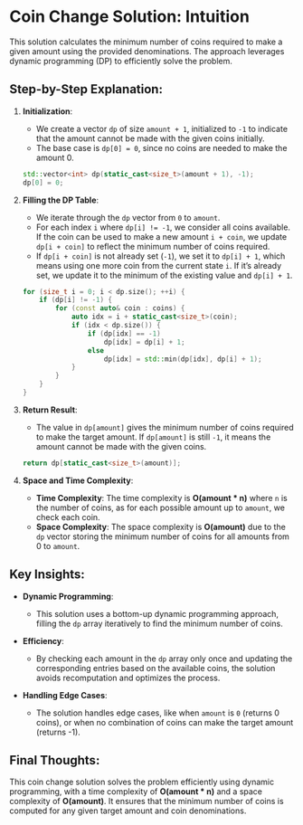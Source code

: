 # Coin Change Solution: Intuition

This solution calculates the minimum number of coins required to make a given amount using the provided denominations. The approach leverages dynamic programming (DP) to efficiently solve the problem.

## Step-by-Step Explanation:

1. **Initialization**:
   - We create a vector `dp` of size `amount + 1`, initialized to `-1` to indicate that the amount cannot be made with the given coins initially.
   - The base case is `dp[0] = 0`, since no coins are needed to make the amount 0.

   ```cpp
   std::vector<int> dp(static_cast<size_t>(amount + 1), -1);
   dp[0] = 0;
   ```

2. **Filling the DP Table**:
   - We iterate through the `dp` vector from `0` to `amount`.
   - For each index `i` where `dp[i] != -1`, we consider all coins available. If the coin can be used to make a new amount `i + coin`, we update `dp[i + coin]` to reflect the minimum number of coins required.
   - If `dp[i + coin]` is not already set (`-1`), we set it to `dp[i] + 1`, which means using one more coin from the current state `i`. If it’s already set, we update it to the minimum of the existing value and `dp[i] + 1`.

   ```cpp
   for (size_t i = 0; i < dp.size(); ++i) {
       if (dp[i] != -1) {
           for (const auto& coin : coins) {
               auto idx = i + static_cast<size_t>(coin);
               if (idx < dp.size()) {
                   if (dp[idx] == -1)
                       dp[idx] = dp[i] + 1;
                   else
                       dp[idx] = std::min(dp[idx], dp[i] + 1);
               }
           }
       }
   }
   ```

3. **Return Result**:
   - The value in `dp[amount]` gives the minimum number of coins required to make the target amount. If `dp[amount]` is still `-1`, it means the amount cannot be made with the given coins.

   ```cpp
   return dp[static_cast<size_t>(amount)];
   ```

4. **Space and Time Complexity**:
   - **Time Complexity**: The time complexity is **O(amount * n)** where `n` is the number of coins, as for each possible amount up to `amount`, we check each coin.
   - **Space Complexity**: The space complexity is **O(amount)** due to the `dp` vector storing the minimum number of coins for all amounts from 0 to `amount`.

## Key Insights:

- **Dynamic Programming**:
  - This solution uses a bottom-up dynamic programming approach, filling the `dp` array iteratively to find the minimum number of coins.
  
- **Efficiency**:
  - By checking each amount in the `dp` array only once and updating the corresponding entries based on the available coins, the solution avoids recomputation and optimizes the process.

- **Handling Edge Cases**:
  - The solution handles edge cases, like when `amount` is `0` (returns 0 coins), or when no combination of coins can make the target amount (returns -1).

## Final Thoughts:

This coin change solution solves the problem efficiently using dynamic programming, with a time complexity of **O(amount * n)** and a space complexity of **O(amount)**. It ensures that the minimum number of coins is computed for any given target amount and coin denominations.
